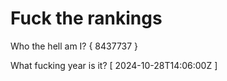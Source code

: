 # Fuck the rankings

Who the hell am I?
{ 8437737 }

What fucking year is it?
[ 2024-10-28T14:06:00Z ]
